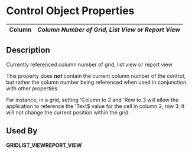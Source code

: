 # Control Object Properties

**Column** |  **_Column Number of Grid, List View or Report View_**  
---|---  
  
## Description

Currently referenced column number of grid, list view or report view

This property does **_not_** contain the current column number of the control, but rather the column number being referenced when used in conjunction with other properties.

For instance, in a grid, setting 'Column to 2 and 'Row to 3 will allow the application to reference the 'Text$ value for the cell in column 2, row 3. It will not change the current position within the grid.

## Used By 

**GRID****LIST_VIEW****REPORT_VIEW**
